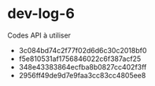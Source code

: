 # dev-log-6
Codes API à utiliser

* 3c084bd74c2f77f02d6d6c30c2018bf0
* f5e810531af1756846022c6f387acf25
* 348e43383864ecfba8b0827cc402f3ff
* 2956ff49de9d7e9faa3cc83cc4805ee8